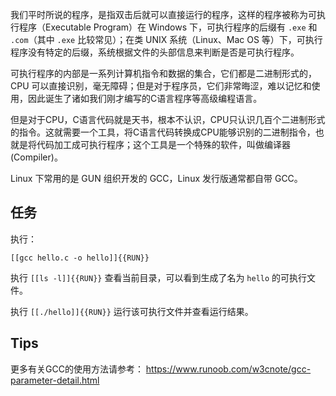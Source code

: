 我们平时所说的程序，是指双击后就可以直接运行的程序，这样的程序被称为可执行程序（Executable Program）在 Windows 下，可执行程序的后缀有 `.exe` 和 `.com`（其中 `.exe` 比较常见）；在类 UNIX 系统（Linux、Mac OS 等）下，可执行程序没有特定的后缀，系统根据文件的头部信息来判断是否是可执行程序。

可执行程序的内部是一系列计算机指令和数据的集合，它们都是二进制形式的，CPU 可以直接识别，毫无障碍；但是对于程序员，它们非常晦涩，难以记忆和使用，因此诞生了诸如我们刚才编写的C语言程序等高级编程语言。

但是对于CPU，C语言代码就是天书，根本不认识，CPU只认识几百个二进制形式的指令。这就需要一个工具，将C语言代码转换成CPU能够识别的二进制指令，也就是将代码加工成可执行程序；这个工具是一个特殊的软件，叫做编译器(Compiler)。

Linux 下常用的是 GUN 组织开发的 GCC，Linux 发行版通常都自带 GCC。


## 任务

执行：

`[[gcc hello.c -o hello]]{{RUN}}`

执行 `[[ls -l]]{{RUN}}` 查看当前目录，可以看到生成了名为 `hello` 的可执行文件。

执行 `[[./hello]]{{RUN}}` 运行该可执行文件并查看运行结果。


## Tips

更多有关GCC的使用方法请参考：
https://www.runoob.com/w3cnote/gcc-parameter-detail.html 